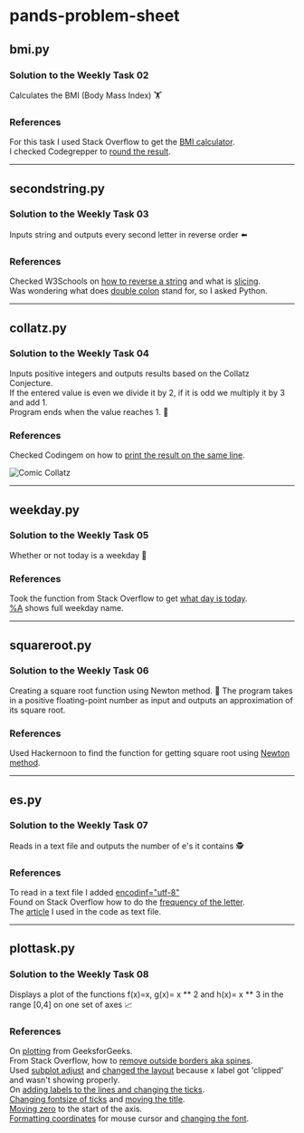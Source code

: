 # pands-problem-sheet
## bmi.py 

### Solution to the Weekly Task 02
Calculates the BMI (Body Mass Index) :weight_lifting:

### References
For this task I used Stack Overflow to get the [BMI calculator][1].  
I checked Codegrepper to [round the result][2].  

[1]: https://stackoverflow.com/questions/20405610/bmi-calculator-in-python/20405792
[2]: https://www.codegrepper.com/code-examples/python/how+to+round+with+format+in+python

___
## secondstring.py 

### Solution to the Weekly Task 03
Inputs string and outputs every second letter in reverse order :arrow_left:

### References
Checked W3Schools on [how to reverse a string][3] and what is [slicing][4].  
Was wondering what does [double colon][5] stand for, so I asked Python.

[3]: https://www.w3schools.com/python/python_howto_reverse_string.asp
[4]: https://www.w3schools.com/python/ref_func_slice.asp
[5]: https://www.askpython.com/python/examples/colon-in-python

___
## collatz.py 

### Solution to the Weekly Task 04
Inputs positive integers and outputs results based on the Collatz Conjecture.  
If the entered value is even we divide it by 2, if it is odd we multiply it by 3 and add 1.  
Program ends when the value reaches 1. :abacus: 

### References
Checked Codingem on how to [print the result on the same line][6].

[6]: https://www.codingem.com/python-print-on-the-same-line/
![Comic Collatz](https://imgs.xkcd.com/comics/collatz_conjecture.png)

___
## weekday.py

### Solution to the Weekly Task 05
Whether or not today is a weekday :tropical_drink:

### References
Took the function from Stack Overflow to get [what day is today][7].  
[%A][8] shows full weekday name.

[7]: https://stackoverflow.com/questions/8380389/how-to-get-day-name-from-datetime
[8]: https://www.programiz.com/python-programming/datetime/strptime
 
___
## squareroot.py 

### Solution to the Weekly Task 06
Creating a square root function using Newton method. :apple: 
The program takes in a positive floating-point number as input and outputs an approximation of its square root.

### References
Used Hackernoon to find the function for getting square root using [Newton method][9].

[9]: https://hackernoon.com/calculating-the-square-root-of-a-number-using-the-newton-raphson-method-a-how-to-guide-yr4e32zo

___
## es.py

### Solution to the Weekly Task 07
Reads in a text file and outputs the number of e's it contains :detective:

### References
To read in a text file I added [encodinf="utf-8"][10]  
Found on Stack Overflow how to do the [frequency of the letter][11].  
The [article][12] I used in the code as text file.

[10]: https://stackoverflow.com/questions/9233027/unicodedecodeerror-charmap-codec-cant-decode-byte-x-in-position-y-character
[11]: https://stackoverflow.com/questions/22694244/counting-specific-letters-or-symbols-in-a-text-file-in-python
[12]: https://www.washingtonpost.com/world/2022/03/09/letter-z-russia-symbol-pro-war/

___   
## plottask.py

### Solution to the Weekly Task 08
Displays a plot of the functions f(x)=x, g(x)= x ** 2 and h(x)= x ** 3 in the range [0,4] on one set of axes :chart_with_upwards_trend:

### References
On [plotting][13] from GeeksforGeeks.  
From Stack Overflow, how to [remove outside borders aka spines][14].  
Used [subplot adjust][15] and [changed the layout][16] because x label got 'clipped' and wasn't showing properly.  
On [adding labels to the lines and changing the ticks][17].  
[Changing fontsize of ticks][18] and [moving the title][19].  
[Moving zero][20] to the start of the axis.  
[Formatting coordinates][21] for mouse cursor and [changing the font][22].

[13]: https://www.geeksforgeeks.org/graph-plotting-in-python-set-1/
[14]: https://stackoverflow.com/questions/22082111/how-to-despine-a-matplotlib-and-seaborn-axes
[15]: https://matplotlib.org/3.1.1/api/_as_gen/matplotlib.pyplot.subplots_adjust.html
[16]: https://matplotlib.org/stable/tutorials/intermediate/tight_layout_guide.html
[17]: https://towardsdatascience.com/a-beginners-guide-to-plotting-fivethrityeight-like-visualizations-5b63d3f3ddd0
[18]: https://stackoverflow.com/questions/6390393/matplotlib-make-tick-labels-font-size-smaller
[19]: https://matplotlib.org/stable/gallery/text_labels_and_annotations/titles_demo.html
[20]: https://stackoverflow.com/questions/44395838/how-to-make-0-0-on-matplotlib-graph-on-the-bottom-left-corner
[21]: https://stackoverflow.com/questions/65180000/matplotlib-mouse-cursor-coordinates-not-shown-for-empty-tick-labels
[22]: https://www.statology.org/matplotlib-change-font/





